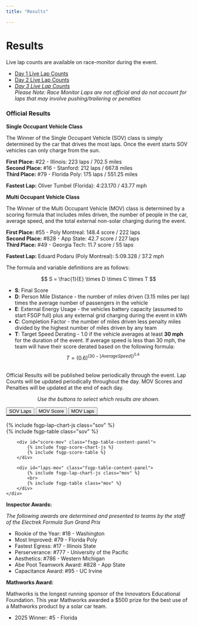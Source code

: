 ```yaml
---
title: "Results"

---
```


# Results

Live lap counts are available on race-monitor during the event. 

- [Day 1 Live Lap Counts](https://www.race-monitor.com/Live/Race/156988)
- [Day 2 Live Lap Counts](https://www.race-monitor.com/Live/Race/157049)
- _[Day 3 Live Lap Counts](https://www.race-monitor.com/Live/Race/157104)_
<br> _Please Note: Race Monitor Laps are not official and do not account for laps that may involve pushing/trailering or penalties_

### Official Results

__Single Occupant Vehicle Class__

The Winner of the Single Occupant Vehicle (SOV) class is simply determined by the car that drives the most laps. Once the event starts SOV vehicles can only charge from the sun. 

__First Place:__ #22 - Illinois: 223 laps / 702.5 miles<br>
__Second Place:__ #16 - Stanford: 212 laps / 667.8 miles<br>
__Third Place:__ #79 - Florida Poly: 175 laps / 551.25 miles<br>

__Fastest Lap:__ Oliver Tumbel (Florida): 4:23.170 / 43.77 mph

__Multi Occupant Vehicle Class__

The Winner of the Multi Occupant Vehicle (MOV) class is determined by a scoring formula that includes miles driven, the number of people in the car, average speed, and the total external non-solar charging during the event. 

__First Place:__ #55 - Poly Montreal: 148.4 score / 222 laps<br>
__Second Place:__ #828 - App State: 42.7 score / 227 laps<br>
__Third Place:__ #49 - Georgia Tech: 11.7 score / 55 laps<br>

__Fastest Lap:__ Eduard Podaru (Poly Montreal): 5:09.328 / 37.2 mph

The formula and variable definitions are as follows: <br>

$$ 
S = \frac{1}{E} \times D \times C \times T 
$$

- __S__: Final Score
- __D__: Person Mile Distance - the number of miles driven (3.15 miles per lap) times the average number of passengers in the vehicle 
- __E__: External Energy Usage - the vehicles battery capacity (assumed to start FSGP full) plus any external grid charging during the event in kWh
- __C__: Completion Factor - the number of miles driven less penalty miles divided by the highest number of miles driven by any team 
- __T__: Target Speed Derating - 1.0 if the vehicle averages at least <b>30 mph</b> for the duration of the event. If average speed is less than 30 mph, the team will have their score derated based on the following formula: 
$$
T = (0.6)^{(30-[Average Speed])^{0.4}} 
$$

<br>
Official Results will be published below periodically through the event. Lap Counts will be updated periodically throughout the day. MOV Scores and Penalties will be updated at the end of each day. 

<p style="text-align:center;"><i>Use the buttons to select which results are shown.</i></p>

<div class="fsgp-tab-container">
    <div class="fsgp-tab-buttons" style="border-bottom:2px solid;border-bottom-color:black;">
    <button class="fsgp-tab-button active" data-tab="laps-sov">SOV Laps</button>
    <button class="fsgp-tab-button" data-tab="score-mov">MOV Score</button>
    <button class="fsgp-tab-button" data-tab="laps-mov">MOV Laps</button>
    </div>
<br>
    <div class="fsgp-tab-content">
        <div id="laps-sov" class="fsgp-table-content-panel">
            {% include fsgp-lap-chart-js class="sov" %}
			<br>
			{% include fsgp-table class="sov" %} 
        </div>

        <div id="score-mov" class="fsgp-table-content-panel">
			{% include fsgp-score-chart-js %}
			{% include fsgp-score-table %} 
        </div>

        <div id="laps-mov" class="fsgp-table-content-panel">
            {% include fsgp-lap-chart-js class="mov" %}
			<br>
			{% include fsgp-table class="mov" %} 
        </div>
    </div>
</div>

__Inspector Awards:__

_The following awards are determined and presented to teams by the staff of the Electrek Formula Sun Grand Prix_

- Rookie of the Year: #18 - Washington
- Most Improved: #79 - Florida Poly
- Fastest Egress: #17 - Illinois State
- Perserverance: #777 - University of the Pacific
- Aesthetics: #786 - Western Michigan
- Abe Poot Teamwork Award: #828 - App State
- Capacitance Award: #95 - UC Irvine

__Mathworks Award:__

Mathworks is the longest running sponsor of the Innovators Educational Foundation. This year Mathworks awarded a $500 prize for the best use of a Mathworks product by a solar car team.

- 2025 Winner: #5 - Florida
